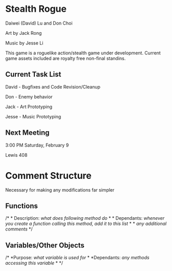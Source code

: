 # Stealth Rogue

Daiwei (David) Lu and Don Choi

Art by Jack Rong

Music by Jesse Li

This game is a roguelike action/stealth game under development.  Current game assets included are royalty free non-final standins.


## Current Task List

David - Bugfixes and Code Revision/Cleanup

Don - Enemy behavior

Jack - Art Prototyping

Jesse - Music Prototyping


## Next Meeting

3:00 PM Saturday, February 9

Lewis 408


# Comment Structure

Necessary for making any modifications far simpler

## Functions

/\*
 \* Description: _what does following method do_
 \* 
 \* Dependants: _whenever you create a function calling this method, add it to this list_
 \* 
 \* _any additional comments_
 \*/

## Variables/Other Objects

/\*
 \*Purpose: _what variable is used for_
 \*
 \*Dependants: _any methods accessing this variable_
 \*
 \*/